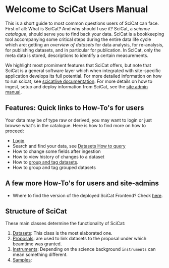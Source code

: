 # Welcome to SciCat Users Manual

This is a short guide to most common questions users of SciCat can face. First of all: What is SciCat? And why should I use it? SciCat, a _science catalogue_, should serve you to find back your data. SciCat is a bookkeeping tool accompanying some critical steps during the entire data life cycle which are: getting an *overview of datasets* for data analysis, for re-analysis, for publishing datasets, and in particular for publication. In SciCat, only the meta data is stored, descriptions to identify a certain measurements.

We highlight most promiment features that SciCat offers, but note that SciCat is a general software layer which when integrated with site-specific application develops its full potential. For more detailed information on how to run scicat, see [scicatlive documentation](https://www.scicatproject.org/scicatlive/latest/). For more details on how to ingest, setup and deploy information from SciCat, see the [site admin manual](operator/index.md). 

## Features: Quick links to How-To's for users

Your data may be of type raw or derived, you may want to login or just browse what's in the catalogue. Here is how to find more on how to proceed:

* [Login](../login/index.md)
* Search and find your data, see [Datasets How to query](datasets/index.md#how-to-query-datasets)
*   How to change some fields after ingestion
*   How to view history of changes to a dataset
*   How to [group and tag datasets](../datasets/grouping_tagging_ds.md).
*   How to group and tag grouped datasets

## A few more How-To's for users and site-admins
* Where to find the version of the deployed SciCat Frontend? Check [here](about/operatorHowTos.md).



## Structure of SciCat

These main classes determine the functionality of SciCat: 

1. [Datasets](datasets/index.md): This class is the most elaborated one. 
2. [Proposals](proposals.md): are used to link datasets to the proposal under which beamtime was granted.
3. [Instruments](instruments.md): Depending on the science background `instruments` can mean something different.
4. [Samples](samples.md): 

